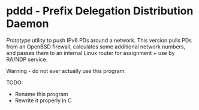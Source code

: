 # pddd - Prefix Delegation Distribution Daemon

*Prototype* utility to push IPv6 PDs around a network.  This version pulls PDs from an OpenBSD firewall, calculates some additional network numbers, and passes them to an internal Linux router for assignment + use by RA/NDP service.

Warning - do not ever actually use this program.

TODO:
 - Rename this program
 - Rewrite it properly in C
